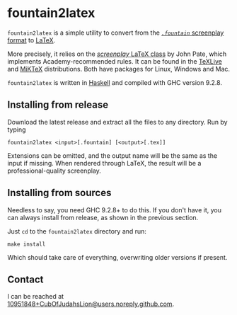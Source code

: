 # fountain2latex

`fountain2latex` is a simple utility to convert from the
[_`.fountain`_ screenplay format](https://fountain.io/) to [LaTeX](https://www.latex-project.org/).

More precisely, it relies on the
[_screenplay_ LaTeX class](https://www.ctan.org/pkg/screenplay) by John Pate,
which implements Academy-recommended rules. It can be found in the
[TeXLive](https://tug.org/texlive/) and
[MiKTeX](https://miktex.org/) distributions. Both have packages
for Linux, Windows and Mac.

`fountain2latex` is written in [Haskell](https://haskell.org) and compiled
with GHC version 9.2.8.


## Installing from release

Download the latest release and extract all the files to any directory.
Run by typing

    fountain2latex <input>[.fountain] [<output>[.tex]]

Extensions can be omitted, and the output name will be the same as the
input if missing. When rendered through LaTeX, the result will be a
professional-quality screenplay.


## Installing from sources

Needless to say, you need GHC 9.2.8+ to do this. If you don't have it,
you can always install from release, as shown in the previous section.

Just `cd` to the `fountain2latex` directory and run:

    make install

Which should take care of everything, overwriting older versions if
present.

## Contact

I can be reached at  [10951848+CubOfJudahsLion@users.noreply.github.com](mailto:10951848+CubOfJudahsLion@users.noreply.github.com).

